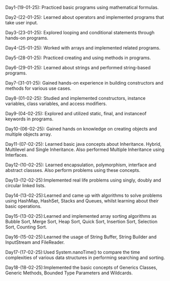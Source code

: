 Day1-(19-01-25): Practiced basic programs using mathematical formulas.

Day2-(22-01-25): Learned about operators and implemented programs that take user input.

Day3-(23-01-25): Explored looping and conditional statements through hands-on programs.

Day4-(25-01-25): Worked with arrays and implemented related programs.

Day5-(28-01-25): Practiced creating and using methods in programs.

Day6-(29-01-25): Learned about strings and performed string-based programs.

Day7-(31-01-25): Gained hands-on experience in building constructors and methods for various use cases.

Day8-(01-02-25): Studied and implemented constructors, instance variables, class variables, and access modifiers.

Day9-(04-02-25): Explored and utilized static, final, and instanceof keywords in programs.

Day10-(06-02-25): Gained hands on knowledge on creating objects and multiple objects array. 

Day11-(07-02-25): Learned basic java concepts about Inheritance. Hybrid, Multilevel and Single Inheritance. Also performed Multiple Inheritance using Interfaces.

Day12-(10-02-25): Learned encapsulation, polymorphism, interface and abstract classses. Also perform problems using these concepts.

Day13-(12-02-25):Implemented real life problems using singly, doubly and circular linked lists.

Day14-(13-02-25):Learned and came up with algorithms to solve problems using HashMap, HashSet, Stacks and Queues, whilst learning about their basic operations. 

Day15-(13-02-25):Learned and implemented array sorting algorithms as Bubble Sort, Merge Sort, Heap Sort, Quick Sort, Insertion Sort, Selection Sort, Counting Sort.

Day16-(15-02-25):Learned the usage of String Buffer, String Builder and InputStream and FileReader.

Day17-(17-02-25):Used System.nanoTime() to compare the time complexities of various data structures in performing searching and sorting.

Day18-(18-02-25):Implemented the basic concepts of Generics Classes, Generic Methods, Bounded Type Parameters and Wildcards.
